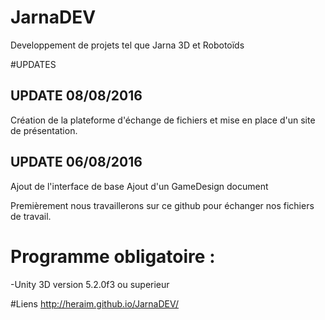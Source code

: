 # JarnaDEV
Developpement de projets tel que Jarna 3D et Robotoïds

#UPDATES
## UPDATE 08/08/2016

Création de la plateforme d'échange de fichiers et mise en place d'un site de présentation.

## UPDATE 06/08/2016

Ajout de l'interface de base
Ajout d'un GameDesign document

Premièrement nous travaillerons sur ce github pour échanger nos fichiers de travail.

# Programme obligatoire :
-Unity 3D version 5.2.0f3 ou superieur

#Liens
http://heraim.github.io/JarnaDEV/

